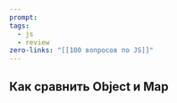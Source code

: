 ```yaml
---
prompt: 
tags:
  - js
  - review
zero-links: "[[100 вопросов по JS]]"
---
```

## Как сравнить Object и Map
